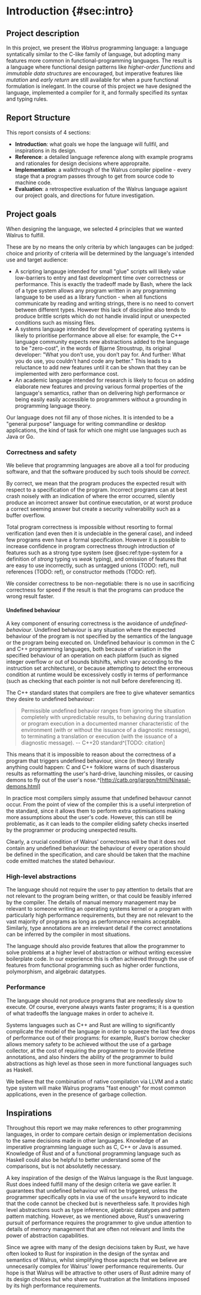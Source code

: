 # Introduction {#sec:intro}

## Project description
In this project, we present the *Walrus* programming language: a language
syntatically similar to the C-like family of language, but adopting many
features more common in functional-programming languages. The result is a
language where functional design patterns like *higher-order functions* and
*immutable data structures* are encouraged, but imperative features like
*mutation* and *early return* are still available for when a pure functional
formulation is inelegant. In the course of this project we have designed the
language, implemented a compiler for it, and formally specified its syntax and
typing rules.

## Report Structure
This report consists of 4 sections:

* **Introduction**: what goals we hope the language will fullfil, and
  inspirations in its design.
* **Reference**: a detailed language reference along with example programs and
  rationales for design decisions where appropraite. 
* **Implementation**: a walkthrough of the Walrus compiler pipeline - every stage
  that a program passes through to get from source code to machine code.
* **Evaluation**: a retrospective evaluation of the Walrus language agaisnt our
  project goals, and directions for future investigation.

## Project goals
When designing the language, we selected 4 principles that we wanted Walrus to
fulfill.

These are by no means the only criteria by which langauges can be judged: choice
and priority of criteria will be determined by the language's intended use and
target audience:

* A scripting langauge intended for small "glue" scripts will likely value
  low-barriers to entry and fast development time over correctness or
  performance. This is exactly the tradeoff made by Bash, where the lack of a
  type system allows any program written in any programming language to be used
  as a library function - when all functions communicate by reading and writing
  strings, there is no need to convert between different types. However this
  lack of discipline also tends to produce brittle scripts which do not handle
  invalid input or unexpected conditions such as missing files.
* A systems language intended for development of operating systems
  is likely to prioritise performance above all else: for example, the C++
  language community expects new abstractions added to the language to be
  "zero-cost", in the words of Bjarne Stroustrup, its original developer: "What
  you don’t use, you don’t pay for. And further: What you do use, you couldn’t
  hand code any better." This leads to a reluctance to add new features until it
  can be shown that they can be implemented with zero performance cost.
* An academic language intended for research is likely to focus on adding
  elaborate new features and proving various formal properties of the language's
  semantics, rather than on delivering high performance or being easily easily
  accessible to programmers without a grounding in programming language theory.

Our language does not fill any of those niches. It is intended to be a "general
purpose" language for writing commandline or desktop applications, the kind of
task for which one might use languages such as Java or Go.

### Correctness and safety
We believe that programming languages are above all a tool for producing
software, and that the software produced by such tools should be *correct*. 

By correct, we mean that the program produces the expected result with respect
to a specification of the program.  Incorrect programs can at best crash noisely
with an indication of where the error occurred, silently produce an incorrect
answer but continue executation, or at worst produce a correct seeming answer
but create a security vulnerability such as a buffer overflow.

Total program correctness is impossible without resorting to formal verification
(and even then it is undeciable in the general case), and indeed few programs
even have a formal specification. However it is possible to increase confidence
in program correctness through introduction of features such as a strong type
system (see @sec:ref:type-system for a definition of *strong* typing vs *weak*
typing), and omission of features that are easy to use incorrectly, such as
untagged unions (TODO: ref), null references (TODO: ref), or constructor methods
(TODO: ref).

We consider correctness to be non-negotiable: there is no use in sacrificing
correctness for speed if the result is that the programs can produce the wrong
result faster.

#### Undefined behaviour
A key component of ensuring correctness is the avoidance of
*undefined-behaviour*. Undefined behaviour is any situation where the expected
behaviour of the program is not specified by the semantics of the language or
the program being executed on. Undefined behaviour is common in the C and C++
programming languages, both because of variation in the specified behaviour of
an operation on each platform (such as signed integer overflow or out of bounds
bitshifts, which vary according to the instruction set architecture), or because
attempting to detect the erroneous condition at runtime would be excessively
costly in terms of performance (such as checking that each pointer is not null
before dereferencing it). 

The C++ standard states that compilers are free to give whatever
semantics they desire to undefined behaviour:

> Permissible undefined behavior ranges from ignoring the situation completely
> with unpredictable results, to behaving during translation or program
> execution in a documented manner characteristic of the environment (with or
> without the issuance of a diagnostic message), to terminating a translation or
> execution (with the issuance of a diagnostic message).
> -- C++20 standard^[TODO: citation]

This means that it is impossible to reason about the correctness of a program
that triggers undefined behaviour, since (in theory) literally anything could
happen: C and C++ folklore warns of such disasterous results as reformatting the
user's hard-drive, launching missiles, or causing demons to fly out of the
user's nose.^[http://catb.org/jargon/html/N/nasal-demons.html]

In practice most compilers simply assume that undefined behavour cannot occur.
From the point of view of the compiler this is a useful interpretion of the
standard, since it allows them to perform extra optimisations making more
assumptions about the user's code. However, this can still be problematic, as it
can leads to the compiler eliding safety checks inserted by the programmer or
producing unexpected results. 

Clearly, a crucial condition of Walrus' correctness will be that it does not contain
any undefined behaviour: the behaviour of every operation should be defined in
the specification, and care should be taken that the machine code emitted
matches the stated behaviour.

### High-level abstractions
The language should not require the user to pay attention to details that are
not relevant to the program being written, or that could be feasibly inferred by
the compiler. The details of manual memory management may be relevant to someone
writing an operating systems kernel or a program with particularly high
performance requirements, but they are not relevant to the vast majority of
programs as long as performance remains acceptable. Similarly, type annotations
are an irrelevant detail if the correct annotations can be inferred by the
compiler in most situations.

The language should also provide features that allow the programmer to solve
problems at a higher level of abstraction or without writing excessive
boilerplate code. In our experience this is often achieved through the use of
features from functional programming such as higher order functions,
polymorphism, and algebraic datatypes.

### Performance
The language should not produce programs that are needlessly slow to execute. Of
course, everyone always wants faster programs; it is a question of what
tradeoffs the language makes in order to acheive it.

Systems languages such as C++ and Rust are willing to significantly complicate
the model of the language in order to squeeze the last few drops of performance
out of their programs: for example, Rust's borrow checker allows memory safety
to be achieved without the use of a garbage collector, at the cost of requiring
the programmer to provide lifetime annotations, and also hinders the ability of
the programmer to build abstractions as high level as those seen in more
functional languages such as Haskell.

We believe that the combination of native compilation via LLVM and a static type
system will make Walrus programs "fast enough" for most common applications,
even in the presence of garbage collection.

## Inspirations
Throughout this report we may make references to other programming languages, in
order to compare certain design or implementation decisions to the same
decisions made in other languages. Knowledge of an imperative programming
language such as C, C++ or Java is assumed. Knowledge of Rust and of a
functional programming language such as Haskell could also be helpful to better
understand some of the comparisons, but is not absolutetly necessary.

A key inspiration of the design of the Walrus language is the Rust language.
Rust does indeed fulfill many of the design criteria we gave earlier. It
guarantees that undefined behaviour will not be triggered, unless the programmer
specifically opts in via use of the `unsafe` keyword to indicate that the code
cannot be checked but is nevertheless safe. It provides high level abstractions
such as type inference, algebraic datatypes and pattern pattern matching.
However, as we mentioned above, Rust's unwavering pursuit of performance
requires the programmer to give undue attention to details of memory management
that are often not relevant and limits the power of abstraction capabilities. 

Since we agree with many of the design decisions taken by Rust, we have often
looked to Rust for inspiration in the design of the syntax and semantics of
Walrus, whilst simplifying those aspects that we believe are unnecesarily
complex for Walrus' lower performance requirements. Our hope is that Walrus will
be attractive to other users of Rust admire many of its design choices but who
share our frustration at the limitations imposed by its high performance
requirements.
